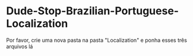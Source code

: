 # Dude-Stop-Brazilian-Portuguese-Localization
Por favor, crie uma nova pasta na pasta "Localization" e ponha esses três arquivos lá
